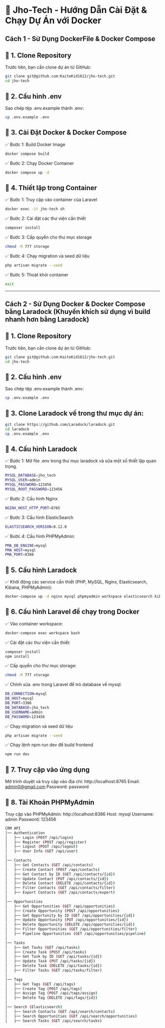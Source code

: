 # 🚀 Jho-Tech - Hướng Dẫn Cài Đặt & Chạy Dự Án với Docker  

## Cách 1 - Sử Dụng DockerFile & Docker Compose
## 📌 1. Clone Repository  
Trước tiên, bạn cần clone dự án từ GitHub:  
```bash
git clone git@github.com:KaitoKid1612/jho-tech.git
cd jho-tech
```

## 📌 2. Cấu hình .env
Sao chép tệp .env.example thành .env:
```bash
cp .env.example .env
```

## 📌 3. Cài Đặt Docker & Docker Compose
✅ Bước 1: Build Docker Image  
```bash
docker compose build
```
✅ Bước 2: Chạy Docker Container  
```bash
docker compose up -d
```

## 📌 4. Thiết lập trong Container
✅ Bước 1: Truy cập vào container của Laravel  
```bash
docker exec -it jho-tech sh
```
✅ Bước 2: Cài đặt các thư viện cần thiết  
```bash
composer install
```
✅ Bước 3: Cấp quyền cho thư mục storage
```bash
chmod -R 777 storage
```
✅ Bước 4: Chạy migration và seed dữ liệu
```bash
php artisan migrate --seed
```
✅ Bước 5: Thoát khỏi container
```bash
exit
```

-----------------------------

## Cách 2 - Sử Dụng Docker & Docker Compose bằng Laradock (Khuyến khích sử dụng vì build nhanh hơn bằng Laradock)
## 📌 1. Clone Repository  
Trước tiên, bạn cần clone dự án từ GitHub:  
```bash
git clone git@github.com:KaitoKid1612/jho-tech.git
cd jho-tech
```

## 📌 2. Cấu hình .env
Sao chép tệp .env.example thành .env:
```bash
cp .env.example .env
```

## 📌 3. Clone Laradock về trong thư mục dự án:
```bash
git clone https://github.com/Laradock/laradock.git
cd laradock
cp .env.example .env
```

## 📌 4. Cấu hình Laradock
✅ Bước 1: Mở file .env trong thư mục laradock và sửa một số thiết lập quan trọng.
```bash
MYSQL_DATABASE=jho_tech
MYSQL_USER=admin
MYSQL_PASSWORD=123456
MYSQL_ROOT_PASSWORD=123456
```
✅ Bước 2: Cấu hình Nginx
```bash
NGINX_HOST_HTTP_PORT=8765
```
✅ Bước 3: Cấu hình ElasticSearch
```bash
ELASTICSEARCH_VERSION=8.12.0
```
✅ Bước 4: Cấu hình PHPMyAdmin:
```bash
PMA_DB_ENGINE=mysql
PMA_HOST=mysql
PMA_PORT=8386
```
## 📌 5. Cấu hình Laradock
✅ Khởi động các service cần thiết (PHP, MySQL, Nginx, Elasticsearch, Kibana, PHPMyAdmin):
```bash
docker-compose up -d nginx mysql phpmyadmin workspace elasticsearch kibana
```
## 📌 6. Cấu hình Laravel để chạy trong Docker
✅ Vào container workspace:
```bash
docker-compose exec workspace bash
```
✅ Cài đặt các thư viện cần thiết:
```bash
composer install
npm install
```
✅ Cấp quyền cho thư mục storage:
```bash
chmod -R 777 storage
```
✅ Chỉnh sửa .env trong Laravel để trỏ database về mysql:
```bash
DB_CONNECTION=mysql
DB_HOST=mysql
DB_PORT=3306
DB_DATABASE=jho_tech
DB_USERNAME=admin
DB_PASSWORD=123456
```
✅ Chạy migration và seed dữ liệu
```bash
php artisan migrate --seed
```
✅ Chạy lệnh npm run dev để build frontend
```bash
npm run dev
```

## 📌 7. Truy cập vào ứng dụng
Mở trình duyệt và truy cập vào địa chỉ: http://localhost:8765
Email: admin0@gmail.com
Password: password

## 📌 8. Tài Khoản PHPMyAdmin
Truy cập vào PHPMyAdmin: http://localhost:8386
Host: mysql
Username: admin
Password: 123456

```bash
CRM API
│── Authentication
│   ├── Login (POST /api/login)
│   ├── Register (POST /api/register)
│   ├── Logout (POST /api/logout)
│   ├── User Info (GET /api/user)
│
│── Contacts
│   ├── Get Contacts (GET /api/contacts)
│   ├── Create Contact (POST /api/contacts)
│   ├── Get Contact by ID (GET /api/contacts/{id})
│   ├── Update Contact (PUT /api/contacts/{id})
│   ├── Delete Contact (DELETE /api/contacts/{id})
│   ├── Filter Contacts (GET /api/contacts/filter)
│   ├── Export Contacts (GET /api/contacts/export)
│
│── Opportunities
│   ├── Get Opportunities (GET /api/opportunities)
│   ├── Create Opportunity (POST /api/opportunities)
│   ├── Get Opportunity by ID (GET /api/opportunities/{id})
│   ├── Update Opportunity (PUT /api/opportunities/{id})
│   ├── Delete Opportunity (DELETE /api/opportunities/{id})
│   ├── Filter Opportunities (GET /api/opportunities/filter)
│   ├── Pipeline Opportunities (GET /api/opportunities/pipeline)
│
│── Tasks
│   ├── Get Tasks (GET /api/tasks)
│   ├── Create Task (POST /api/tasks)
│   ├── Get Task by ID (GET /api/tasks/{id})
│   ├── Update Task (PUT /api/tasks/{id})
│   ├── Delete Task (DELETE /api/tasks/{id})
│   ├── Filter Tasks (GET /api/tasks/filter)
│
│── Tags
│   ├── Get Tags (GET /api/tags)
│   ├── Create Tag (POST /api/tags)
│   ├── Assign Tag (POST /api/tags/assign)
│   ├── Delete Tag (DELETE /api/tags/{id})
│
│── Search (Elasticsearch)
│   ├── Search Contacts (GET /api/search/contacts)
│   ├── Search Opportunities (GET /api/search/opportunities)
│   ├── Search Tasks (GET /api/search/tasks)

```
